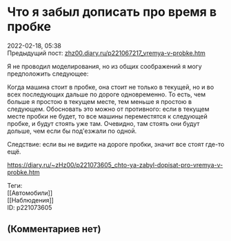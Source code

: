 Что я забыл дописать про время в пробке
=======================================

  
2022-02-18, 05:38  
 Предыдущий пост:  [zhz00.diary.ru/p221067217\_vremya-v-probke.htm](Время%20в%20пробке)    
   
 Я не проводил моделирования, но из общих соображений я могу предположить следующее:   
   
 Когда машина стоит в пробке, она стоит не только в текущей, но и во всех последующих дальше по дороге одновременно. То есть, чем больше я простою в текущем месте, тем меньше я простою в следующем. Обосновать это можно от противного: если в текущем месте пробки не будет, то все машины переместятся к следующей пробке, и будут стоять уже там. Очевидно, там стоять они будут дольше, чем если бы под'езжали по одной.   
   
 Следствие: если вы не видите на дороге пробки, значит все стоят где-то ещё.   
  
<https://diary.ru/~zHz00/p221073605_chto-ya-zabyl-dopisat-pro-vremya-v-probke.htm>  
  
Теги:  
[[Автомобили]]  
[[Наблюдения]]  
ID: p221073605  


(Комментариев нет)
------------------
